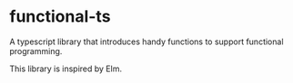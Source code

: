 # functional-ts
A typescript library that introduces handy functions to support functional programming.

This library is inspired by Elm.
